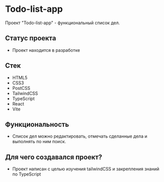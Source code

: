 # Todo-list-app
Проект "Todo-list-app" - функциональный список дел.

## Статус проекта
- Проект находится в разработке

## Стек
- HTML5
- CSS3
- PostCSS
- TailwindCSS
- TypeScript
- React
- Vite

## Функциональность
- Список дел можно редактировать, отмечать сделанные дела и выполнять по ним поиск.

## Для чего создавался проект?
- Проект написан с целью изучения tailwindCSS и закрепления знаний по TypeScript